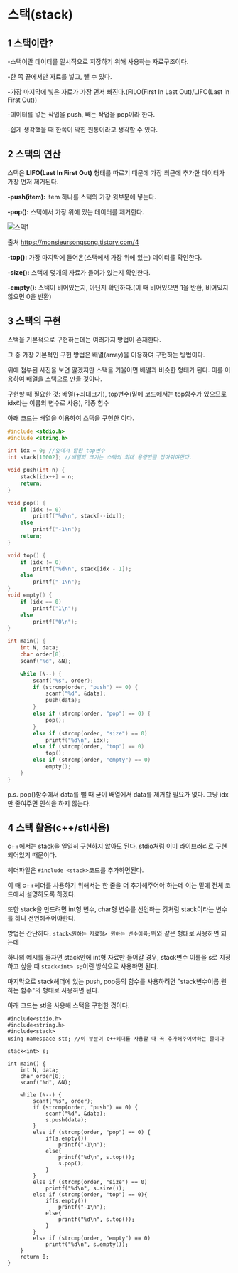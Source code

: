 스택(stack)
======================

1 스택이란?
---------------------
-스택이란 데이터를 일시적으로 저장하기 위해 사용하는 자료구조이다.

-한 쪽 끝에서만 자료를 넣고, 뺼 수 있다.

-가장 마지막에 넣은 자료가 가장 먼저 빠진다.(FILO(First In Last Out)/LIFO(Last In First Out))

-데이터를 넣는 작입을 push, 빼는 작업을 pop이라 한다.

-쉽게 생각했을 때 한쪽이 막힌 원통이라고 생각할 수 있다.

2 스택의 연산
--------------------
스택은 **LIFO(Last In First Out)** 형태를 따르기 때문에 가장 최근에 추가한 데이터가 가장 먼저 제거된다.

**-push(item):** item 하나를 스택의 가장 윗부분에 넣는다.

**-pop():** 스택에서 가장 위에 있는 데이터를 제거한다.

![스택1](https://t1.daumcdn.net/cfile/tistory/2679DF3358881D3934)

출처 https://monsieursongsong.tistory.com/4

**-top():** 가장 마지막에 들어온(스택에서 가장 위에 있는) 데이터를 확인한다.

**-size():** 스택에 몇개의 자료가 들어가 있는지 확인한다.

**-empty():** 스택이 비어있는지, 아닌지 확인하다.(이 때 비어있으면 1을 반환, 비어있지 않으면 0을 반환)


3 스택의 구현
---------------------
스택을 기본적으로 구현하는데는 여러가지 방법이 존재한다.

그 중 가장 기본적인 구현 방법은 배열(array)을 이용하여 구현하는 방법이다.

위에 첨부된 사진을 보면 알겠지만 스택을 기울이면 배열과 비슷한 형태가 된다. 이를 이용하여 배열을 스택으로 만들 것이다.

구현할 때 필요한 것: 배열(+최대크기), top변수(밑에 코드에서는 top함수가 있으므로 idx라는 이름의 변수로 사용), 각종 함수

아래 코드는 배열을 이용하여 스택을 구현한 이다.
```cpp
#include <stdio.h>
#include <string.h>

int idx = 0; //앞에서 말한 top변수
int stack[10002]; //배열의 크기는 스택의 최대 용량만큼 잡아줘야한다.

void push(int n) {
	stack[idx++] = n;
	return;
}

void pop() {
	if (idx != 0)
		printf("%d\n", stack[--idx]);
	else
		printf("-1\n");
	return;
}

void top() {
	if (idx != 0)
		printf("%d\n", stack[idx - 1]);
	else
		printf("-1\n");
}
void empty() {
	if (idx == 0)
		printf("1\n");
	else
		printf("0\n");
}

int main() {
	int N, data;
	char order[8];
	scanf("%d", &N);

	while (N--) {
		scanf("%s", order);
		if (strcmp(order, "push") == 0) {
			scanf("%d", &data);
			push(data);
		}
		else if (strcmp(order, "pop") == 0) {
			pop();
		}
		else if (strcmp(order, "size") == 0)
			printf("%d\n", idx);
		else if (strcmp(order, "top") == 0)
			top();
		else if (strcmp(order, "empty") == 0)
			empty();
	}
}
```
p.s. pop()함수에서 data를 뺄 때 굳이 배열에서 data를 제거할 필요가 없다. 그냥 idx만 줄여주면 인식을 하지 않는다.

4 스택 활용(c++/stl사용)
-------------------------
c++에서는 stack을 일일히 구현하지 않아도 된다. stdio처럼 이미 라이브러리로 구현되어있기 때문이다.

헤더파일은 ```#include <stack>```코드를 추가하면된다.

이 때 c++헤더를 사용하기 위해서는 한 줄을 더 추가해주어야 하는데 이는 밑에 전체 코드에서 설명하도록 하겠다.

또한 stack을 만드려면 int형 변수, char형 변수를 선언하는 것처럼 stack이라는 변수를 하나 선언해주어야한다.

방법은 간단하다. ```stack<원하는 자료형> 원하는 변수이름;```위와 같은 형태로 사용하면 되는데

하나의 예시를 들자면 stack안에 int형 자료만 들어갈 경우, stack변수 이름을 s로 지정하고 싶을 때 ```stack<int> s;```이런 방식으로 사용하면 된다.

마지막으로 stack헤더에 있는 push, pop등의 함수를 사용하려면 "stack변수이름.원하는 함수"의 형태로 사용하면 된다.

아래 코드는 stl을 사용해 스택을 구현한 것이다.
```
#include<stdio.h>
#include<string.h>
#include<stack>
using namespace std; //이 부분이 c++헤더를 사용할 때 꼭 추가해주어야하는 줄이다

stack<int> s;

int main() {
	int N, data;
	char order[8];
	scanf("%d", &N);

	while (N--) {
		scanf("%s", order);
		if (strcmp(order, "push") == 0) {
			scanf("%d", &data);
			s.push(data);
		}
		else if (strcmp(order, "pop") == 0) {
			if(s.empty())
				printf("-1\n");
			else{
				printf("%d\n", s.top());
				s.pop();
			}
		}
		else if (strcmp(order, "size") == 0)
			printf("%d\n", s.size());
		else if (strcmp(order, "top") == 0){
			if(s.empty())
				printf("-1\n");
			else{
				printf("%d\n", s.top());
			}
		}
		else if (strcmp(order, "empty") == 0)
			printf("%d\n", s.empty());
	}
	return 0;
}
```
